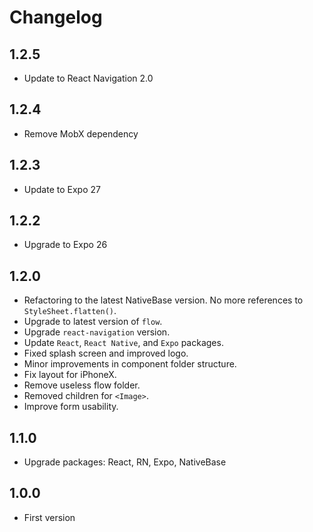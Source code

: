 # Changelog

## 1.2.5
* Update to React Navigation 2.0

## 1.2.4
* Remove MobX dependency

## 1.2.3
* Update to Expo 27

## 1.2.2
* Upgrade to Expo 26

## 1.2.0
* Refactoring to the latest NativeBase version. No more references to `StyleSheet.flatten()`.
* Upgrade to latest version of `flow`.
* Upgrade `react-navigation` version.
* Update `React`, `React Native`, and `Expo` packages.
* Fixed splash screen and improved logo.
* Minor improvements in component folder structure.
* Fix layout for iPhoneX.
* Remove useless flow folder.
* Removed children for `<Image>`.
* Improve form usability.

## 1.1.0
* Upgrade packages: React, RN, Expo, NativeBase

## 1.0.0
* First version
